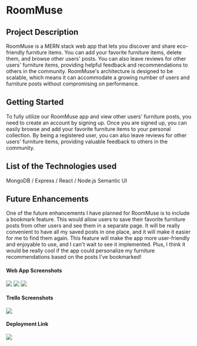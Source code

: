 # RoomMuse

## Project Description

RoomMuse is a MERN stack web app that lets you discover and share eco-friendly furniture items. You can add your favorite furniture items, delete them, and browse other users' posts. You can also leave reviews for other users' furniture items, providing helpful feedback and recommendations to others in the community. RoomMuse's architecture is designed to be scalable, which means it can accommodate a growing number of users and furniture posts without compromising on performance.

## Getting Started

To fully utilize our RoomMuse app and view other users' furniture posts, you need to create an account by signing up. Once you are signed up, you can easily browse and add your favorite furniture items to your personal collection. By being a registered user, you can also leave reviews for other users' furniture items, providing valuable feedback to others in the community.

## List of the Technologies used

MongoDB
/ Express /
React
/ Node.js
Semantic UI

## Future Enhancements

One of the future enhancements I have planned for RoomMuse is to include a bookmark feature. This would allow users to save their favorite furniture posts from other users and see them in a separate page. It will be really convenient to have all my saved posts in one place, and it will make it easier for me to find them again. This feature will make the app more user-friendly and enjoyable to use, and I can't wait to see it implemented. Plus, I think it would be really cool if the app could personalize my furniture recommendations based on the posts I've bookmarked!

#### Web App Screenshots

![](https://i.imgur.com/Nn3m8R3.jpg)
![](https://i.imgur.com/2kfyuPW.jpg)
![](https://i.imgur.com/LbGaA5w.png)

#### Trello Screenshots

![](https://i.imgur.com/w9U2Dmb.png)

#### Deployment Link

![](https://room-muse-23.onrender.com)
